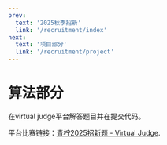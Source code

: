 ```yaml
---
prev:
  text: '2025秋季招新'
  link: '/recruitment/index'
next:
  text: '项目部分'
  link: '/recruitment/project'
---
```


# 算法部分

在virtual judge平台解答题目并在提交代码。

平台比赛链接：[青柠2025招新题 - Virtual Judge](https://vjudge.net/contest/745157).